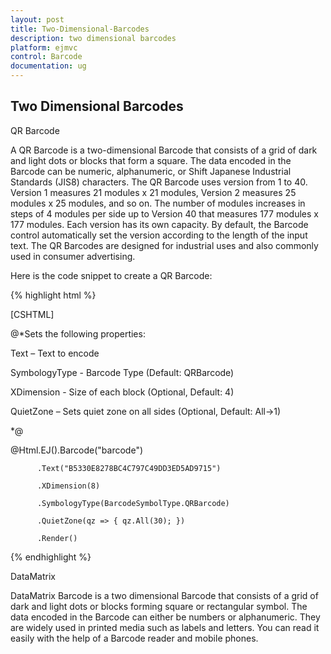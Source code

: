 ```yaml
---
layout: post
title: Two-Dimensional-Barcodes
description: two dimensional barcodes
platform: ejmvc
control: Barcode
documentation: ug
---
```


## Two Dimensional Barcodes

QR Barcode

A QR Barcode is a two-dimensional Barcode that consists of a grid of dark and light dots or blocks that form a square. The data encoded in the Barcode can be numeric, alphanumeric, or Shift Japanese Industrial Standards (JIS8) characters. The QR Barcode uses version from 1 to 40. Version 1 measures 21 modules x 21 modules, Version 2 measures 25 modules x 25 modules, and so on. The number of modules increases in steps of 4 modules per side up to Version 40 that measures 177 modules x 177 modules. Each version has its own capacity. By default, the Barcode control automatically set the version according to the length of the input text. The QR Barcodes are designed for industrial uses and also commonly used in consumer advertising.

Here is the code snippet to create a QR Barcode:

{% highlight html %}

[CSHTML]



<div>

<div>

@*Sets the following properties:

Text – Text to encode

SymbologyType - Barcode Type (Default: QRBarcode)

XDimension - Size of each block (Optional, Default: 4)

QuietZone – Sets quiet zone on all sides (Optional, Default: All->1)

*@



@Html.EJ().Barcode("barcode")

          .Text("B5330E8278BC4C797C49DD3ED5AD9715")

          .XDimension(8)

          .SymbologyType(BarcodeSymbolType.QRBarcode)

          .QuietZone(qz => { qz.All(30); })

          .Render()

</div>

</div>



{% endhighlight %}

DataMatrix

DataMatrix Barcode is a two dimensional Barcode that consists of a grid of dark and light dots or blocks forming square or rectangular symbol. The data encoded in the Barcode can either be numbers or alphanumeric. They are widely used in printed media such as labels and letters. You can read it easily with the help of a Barcode reader and mobile phones.

